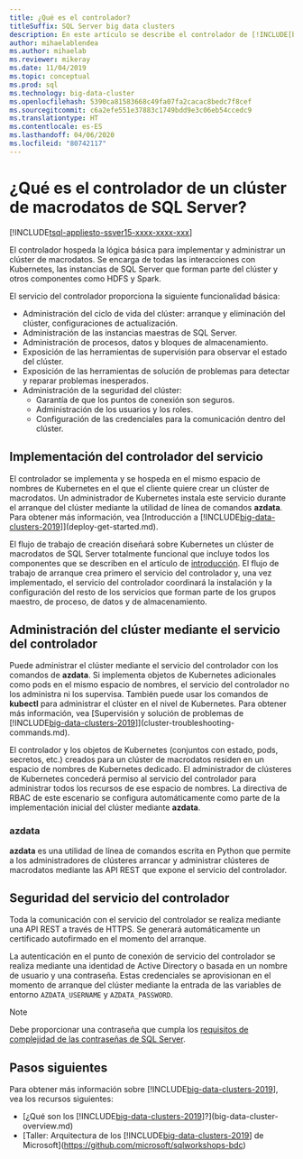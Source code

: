 ```yaml
---
title: ¿Qué es el controlador?
titleSuffix: SQL Server big data clusters
description: En este artículo se describe el controlador de [!INCLUDE[big-data-clusters-2019](../includes/ssbigdataclusters-ver15.md)].
author: mihaelablendea
ms.author: mihaelab
ms.reviewer: mikeray
ms.date: 11/04/2019
ms.topic: conceptual
ms.prod: sql
ms.technology: big-data-cluster
ms.openlocfilehash: 5390ca81583668c49fa07fa2cacac8bedc7f8cef
ms.sourcegitcommit: c6a2efe551e37883c1749bdd9e3c06eb54ccedc9
ms.translationtype: HT
ms.contentlocale: es-ES
ms.lasthandoff: 04/06/2020
ms.locfileid: "80742117"
---
```

# <a name="what-is-the-controller-on-a-sql-server-big-data-cluster"></a>¿Qué es el controlador de un clúster de macrodatos de SQL Server?

[!INCLUDE[tsql-appliesto-ssver15-xxxx-xxxx-xxx](../includes/tsql-appliesto-ssver15-xxxx-xxxx-xxx.md)]

El controlador hospeda la lógica básica para implementar y administrar un clúster de macrodatos. Se encarga de todas las interacciones con Kubernetes, las instancias de SQL Server que forman parte del clúster y otros componentes como HDFS y Spark.

El servicio del controlador proporciona la siguiente funcionalidad básica:

- Administración del ciclo de vida del clúster: arranque y eliminación del clúster, configuraciones de actualización.
- Administración de las instancias maestras de SQL Server.
- Administración de procesos, datos y bloques de almacenamiento.
- Exposición de las herramientas de supervisión para observar el estado del clúster.
- Exposición de las herramientas de solución de problemas para detectar y reparar problemas inesperados.
- Administración de la seguridad del clúster:
  - Garantía de que los puntos de conexión son seguros.
  - Administración de los usuarios y los roles.
  - Configuración de las credenciales para la comunicación dentro del clúster.

## <a name="deploying-the-controller-service"></a>Implementación del controlador del servicio

El controlador se implementa y se hospeda en el mismo espacio de nombres de Kubernetes en el que el cliente quiere crear un clúster de macrodatos. Un administrador de Kubernetes instala este servicio durante el arranque del clúster mediante la utilidad de línea de comandos **azdata**. Para obtener más información, vea [Introducción a [!INCLUDE[big-data-clusters-2019](../includes/ssbigdataclusters-ss-nover.md)]](deploy-get-started.md).

El flujo de trabajo de creación diseñará sobre Kubernetes un clúster de macrodatos de SQL Server totalmente funcional que incluye todos los componentes que se describen en el artículo de [introducción](big-data-cluster-overview.md). El flujo de trabajo de arranque crea primero el servicio del controlador y, una vez implementado, el servicio del controlador coordinará la instalación y la configuración del resto de los servicios que forman parte de los grupos maestro, de proceso, de datos y de almacenamiento.

## <a name="managing-the-cluster-through-the-controller-service"></a>Administración del clúster mediante el servicio del controlador

Puede administrar el clúster mediante el servicio del controlador con los comandos de **azdata**. Si implementa objetos de Kubernetes adicionales como pods en el mismo espacio de nombres, el servicio del controlador no los administra ni los supervisa. También puede usar los comandos de **kubectl** para administrar el clúster en el nivel de Kubernetes. Para obtener más información, vea [Supervisión y solución de problemas de [!INCLUDE[big-data-clusters-2019](../includes/ssbigdataclusters-ss-nover.md)]](cluster-troubleshooting-commands.md).

El controlador y los objetos de Kubernetes (conjuntos con estado, pods, secretos, etc.) creados para un clúster de macrodatos residen en un espacio de nombres de Kubernetes dedicado. El administrador de clústeres de Kubernetes concederá permiso al servicio del controlador para administrar todos los recursos de ese espacio de nombres.  La directiva de RBAC de este escenario se configura automáticamente como parte de la implementación inicial del clúster mediante **azdata**.

### <a name="azdata"></a>azdata

**azdata** es una utilidad de línea de comandos escrita en Python que permite a los administradores de clústeres arrancar y administrar clústeres de macrodatos mediante las API REST que expone el servicio del controlador.

## <a name="controller-service-security"></a>Seguridad del servicio del controlador

Toda la comunicación con el servicio del controlador se realiza mediante una API REST a través de HTTPS. Se generará automáticamente un certificado autofirmado en el momento del arranque. 

La autenticación en el punto de conexión de servicio del controlador se realiza mediante una identidad de Active Directory o basada en un nombre de usuario y una contraseña. Estas credenciales se aprovisionan en el momento de arranque del clúster mediante la entrada de las variables de entorno `AZDATA_USERNAME` y `AZDATA_PASSWORD`.

> [!NOTE]
> Debe proporcionar una contraseña que cumpla los [requisitos de complejidad de las contraseñas de SQL Server](https://docs.microsoft.com/sql/relational-databases/security/password-policy?view=sql-server-2017).

## <a name="next-steps"></a>Pasos siguientes

Para obtener más información sobre [!INCLUDE[big-data-clusters-2019](../includes/ssbigdataclusters-ss-nover.md)], vea los recursos siguientes:

- [¿Qué son los [!INCLUDE[big-data-clusters-2019](../includes/ssbigdataclusters-ver15.md)]?](big-data-cluster-overview.md)
- [Taller: Arquitectura de los [!INCLUDE[big-data-clusters-2019](../includes/ssbigdataclusters-ss-nover.md)] de Microsoft](https://github.com/microsoft/sqlworkshops-bdc)

